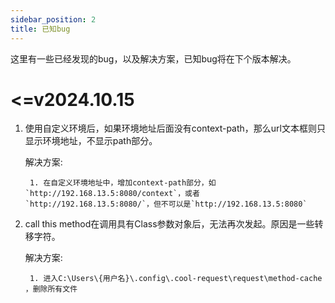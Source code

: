 ```yaml
---
sidebar_position: 2
title: 已知bug
---
```


这里有一些已经发现的bug，以及解决方案，已知bug将在下个版本解决。
# \<=v2024.10.15

1. 使用自定义环境后，如果环境地址后面没有context-path，那么url文本框则只显示环境地址，不显示path部分。

    解决方案:
        
        1. 在自定义环境地址中，增加context-path部分，如`http://192.168.13.5:8080/context`，或者`http://192.168.13.5:8080/`，但不可以是`http://192.168.13.5:8080`

2. call this method在调用具有Class参数对象后，无法再次发起。原因是一些转移字符。

    解决方案:

        1. 进入C:\Users\{用户名}\.config\.cool-request\request\method-cache ，删除所有文件
